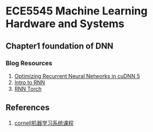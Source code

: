 # ECE5545 Machine Learning Hardware and Systems  

## Chapter1 foundation of DNN  
### Blog Resources 
1. [Optimizing Recurrent Neural Networks in cuDNN 5](https://developer.nvidia.com/blog/optimizing-recurrent-neural-networks-cudnn-5/)
2. [Intro to RNN](https://developer.nvidia.com/blog/deep-learning-nutshell-sequence-learning/)
3. [RNN Torch](https://developer.nvidia.com/blog/understanding-natural-language-deep-neural-networks-using-torch/)

## References
1. [cornell机器学习系统课程](https://abdelfattah-class.github.io/ece5545/)
